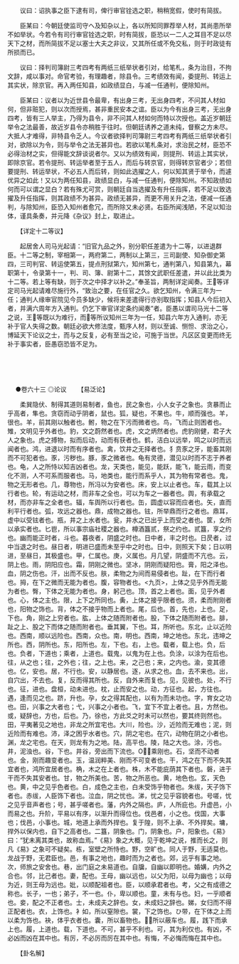 <!-- { "loadSidebar": true } -->
　　议曰：诏执事之臣下逮有司，俾行审官铨选之职，稍稍宽假，使时有简拔。

　　臣某曰：今朝廷使监司守ヘ及知杂以上，各以所知同罪荐举人材，其尚患所举不如举状。今若令有司行审官铨选之职，时有简拔，臣恐以一二人之耳目不足以尽天下之材，而所简拔不足以塞士大夫之非议，又其所任或不免交私，则于时政徒有所损而已。

　　议曰：择判司簿尉三考四考有两纸三纸举状者引对，给笔札，条为治目，不拘文辞，咸以事对。命官考验，有理趣者，除县令。三考绩效有闻，委提刑、转运上其实状，除京官。再入两任知县，如政绩显白，与减一任通判，便除知州。

　　臣某曰：议者以为近世县令最卑，有出身三考，无出身四考，不问其人材如何，但非赃犯，则以次而授焉，甚非重民安本之谊。臣以为今有出身三考，无出身四考，皆有三人举主，乃得为县令，非不问其人材如何而特以次授也。盖近岁朝廷举令之法最善，故近岁县令亦稍胜于往时。但朝廷诱养之道未纯，督察之方未尽。大抵人才难得，非特县令乏人。今议者欲择判司簿尉三考四考有两纸三纸举状者引对，欲除以为令，则与举令之法无甚异也。若欲以笔札条对，求治民之材，臣恐不必得治材之实，但得能文辞谈说者尔。又以为绩效有闻，则提刑、转运上其实状，即除京官。若令提刑、转运举者至于五人，而后与转京官，则得转京官者少；若但要提刑、转运举状，不必五人而后转，则如此选擢之人，何以知其贤于举令，而遽优异之如此！又以为两任知县，政绩显白，与减一任通判，便除知州。不知政绩如何而可以谓之显白？若有殊尤可赏，则朝廷自当选擢及有升任指挥，若不足以致选擢及升任指挥，则其政绩不为甚异。政绩无甚异，而更不用关升之法，便减一任通判，与除知州，臣恐入知州者愈冗，而所除又未必贤。右臣所闻浅陋，不足以知治体，谨具条奏，并元降《杂议》封上，取进止。

　　【详定十二等议】

　　起居舍人司马光起请：“旧官九品之外，别分职任差遣为十二等，以进退群臣。十二等之制，宰相第一，两府第二，两制以上第三，三司副使、知杂御史第四，三司判官、转运使第五，提点刑狱第六，知州第七，通判第八，知县第九，幕职第十，令录第十一，判、司、簿、尉第十二，其馀文武职任差遣，并以此比类为十二等。若上等有缺，则于次之中择才以补之。”奉圣旨，两制详定闻奏。王等详定司马光起请难尽施行外，“致治之要，在任官之久。欲乞知州，令满三年为一任；通判人缘审官院见今员多缺少，候将来差遣得行亦别取指挥；知县人今后初入者，并满六周年方入通判。仍乞下审官详定条约闻奏”者。臣愚以谓司马光十二等之说，王等既以为难行，而等所议知州三年为一任，知县六年方入通判，亦无补于官人失得之数。朝廷必欲大修法度，甄序人材，则以至诚、恻怛、求治之心，博延天下论议之士，而与之反复，必有至当之论，可施于当世。凡区区变更而终无补于事实者，臣愚窃恐皆不足为。 
　

　




　

　
●卷六十三
◎论议
　　【易泛论】

　　柔巽隐伏、制得其道则易制者，鱼也，民之象也，小人女子之象也。贪暴而止乎高者，隼也。贪窃而动乎阴者，鼠也。狐，疑也，不果也。牛，顺而强也。羊，很也。羊，前其刚以触者也。鲋，物之在下污而微者也。鸟，飞而止则困者也。雉，文明见乎外者也。豹，文之蔚然者也。虎，文之炳然者也。虎豹刚健，君子大人之象也。虎之搏物，拟而后动，动而有获者也。鹤，洁白以远举，鸣之以时而远闻者也。鸿，进退以时而有序者也。禽，饮井之无择者也。犭贲豕之牙，能畜其刚而不可犯者也。豕，污秽也。豚，豕之微者也。龟有灵德，潜见以时而不志于养者也。龟，人之所恃以知吉凶者也。龙，天类也，能见，能跃，能飞，能云雨，而变化不测，人不可系而服者也。马，地类也，能行而系乎人，其为物有常者也。鬼，物之无形者也。几，尊物也，所冯以为安者也。床，安上以止者也。车，载其上以行者也。轮，有运动之材，而非车之全也，可以为车之一器者也。舆，有承载之材，而亦非车之全者也。辐，车舆所以行者也。缶，圆虚以容而应者也。矢，直而利平行者也。弧，攻远之器也。鼎，成物之器也。铉，所举鼎而行之者也。鼎耳，虚中以受铉者也。瓶，井之上水者也。瓮，井水之已出乎上而受之者也。筐，女所以承实者也。匕鬯，所以事宗庙社稷之器也。樽酒簋贰，祭之约也。贰簋，享之约也。幽而能正时者，斗也。暮夜者，阴盛之时也。日中者，丰之时也。日昃者，过中当退之时也。昼日者，明进已盛而未至乎中之时也。日中，则照天下矣；日以明进，至昼日，其极盛也。甲，仁属也。庚，义属也。月几望，阴盛而不亢也。云，阴上也。雨，阴阳应也。霜，阴刚之微也。坚冰，阴刚而疑阳也。膏，阳之泽也。血，阴之伤也。汗，出而不反也。肤，柔物之为间而易侵者也。趾，在下而行者也。拇，在下之微而无能为者也。腹，容物者也。<九页>，上体之见乎外而无能为者也。臀，下体之无能为者也。身，躬己也。顶，首之上者也。面，见乎外者也。心，体之主也。限，上下之所同也。夤，上体之接乎限者也。须，柔而附刚者也，阳物之饰也。背，体之不接乎物而上者也。尾，后也。首，先也，上也。足，下也。角，刚之上穷者也。肱，上体之随而附者也。股，下体之随而附者也。腓，趾之上、股之下而体之随而附者也。垂其翼，下也。耳，所听也。东北，止以近险也。西南，顺以远险也。西南，众也。南，明也。西南，坤之地也。东北，违坤之所也。西，阴所也。东，阳所也。左，下也。右，上也。载者，载上也。负，后也。负者，下道也；乘者，上道也。载鬼，以鬼为在上也。负涂，以涂为在后也。往，从之也；往，之外也；往，之上也。来，之己也；来，之内也。渝，变其德也。亿，安也。居，不行也。安，以静居也。逐，从求之也。血，去不来也。出，自穴出，不去也。复，反而得其所也。反，自外来而复也。见，见彼也。处，不行也。征，进也。盘桓，动未进也。枕，止而安之也。动，方征也。起，方往也。遇，逢而见之也。跻，升也。孕，女之得其配也，以有为而未功也。字，育女之功也。田，兴事之大者也；弋，兴事之小者也。飞，宜下不宜上者也。且，方然也。或，疑辞也，方也，后也。乃，徐也，方此爻之时未可以然也，要其终则然也。田，平夷著见之地也，非龙之所宜宅也。大川，险也。沙，近险而无难也；泥，则近险而有难也。沛，泽之困乎水者也。穴，阴之宅也。在穴，动物在阴之小者也。渊，龙之宅也。在天，则龙有为之地。陆，高平也。陵，陆之大也。涂，污也。井，泥浊也。谷，下也。井谷，旁出而下流也。О，乘刚也。石，坚而不动者也。金，刚而趣变者也。玉，温润粹美、刚而不可变者也。干，鸿之在下而不失其宜者也，鸿所宜居者也。桷，木之在上者也。株，木不能庇荫其下者也。磐，进于干而不失其安者也。甘，物之所美也。苦，物之所恶也。黄，地色也。玄，天色也。黄，中之见乎色者也。白，成色之主也，白未受饰乎物者也。朱绂，天子饰下者也。赤绂，人臣饰下者也。泣血，阴之忧也。涕，忧之见乎容貌者也。号嗟，忧之见乎音声者也；号，甚乎嗟者也。藩，内外之隔也。庐，人所庇也。升虚邑，小而易之也。升阶，平易以有序，以渐升而得位也。伐邑者，小之也。伐国，大事也；伐邑，小事也。城，地道上承而外捍也。复于隍，则不上承、不外捍矣。墉，捍外以保内也，自下之高者也。二簋，阴象也。门，阴象也。户，阳象也。《易》曰：“犹未离其类也，故称血焉。”《易》象之大概，见于乾坤之说，推而长之，则凡《易》之象可不疑矣。栋，室壁之所恃也。野，空旷也。同人于野，无适莫也。龙战于野，无君臣也。邑，有事之地也，趣时而为之者也。郊，远乎有事之地。次，师旅之安舍也。巷，出门庭之未易道也。自牖，自幽以即明也。婚媾，内外之合也。邻，比己者也。妻，配也。王母，幽以远也，以父为阳，以母为幽也；以母为近，则王母为远也。妣，以顺配祖者也。臣，以顺承君者也。考，父之有成德之称也。长子，一也；弟子，不一也。仆，卑以顺也。童，未有与也。妇，一乎顺者也。妾，配之不正者也。士，未成夫之辞也。女，未成妇之辞也。娣，女归而不得正配者也。衣，上饰也。衤如，所以窒隙也。裳，下之饰也。ひ带，在下体之上而以柔为饰也。袂，体乎衣者也。囊，所以畜物也。，所以蔽车也。履，践下而承上也。履，上道也。载，下道也。不可，甚乎不利也。可，其为利仅也。有凶，不必凶而凶在其中也。有厉，不必厉而厉在其中也。有悔，不必悔而悔在其中也。

　　【卦名解】

